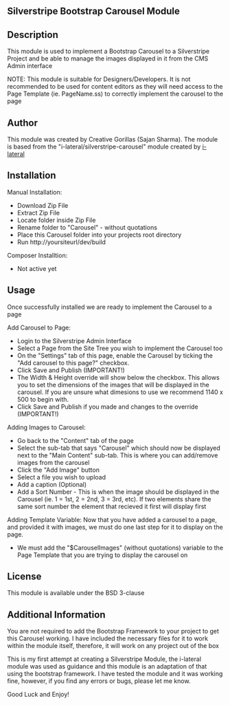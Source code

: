 ## Silverstripe Bootstrap Carousel Module

## Description
This module is used to implement a Bootstrap Carousel to a Silverstripe Project and be able to manage the images displayed in it from the CMS Admin interface

NOTE: This module is suitable for Designers/Developers. It is not recommended to be used for content editors as they will need access to the Page Template (ie. PageName.ss) to correctly implement the carousel to the page

## Author
This module was created by Creative Gorillas (Sajan Sharma). The module is based from the "i-lateral/silverstripe-carousel" module created by [i-lateral](http://www.i-lateral.com)

## Installation
Manual Installation:
- Download Zip File
- Extract Zip File
- Locate folder inside Zip File
- Rename folder to "Carousel" - without quotations
- Place this Carousel folder into your projects root directory
- Run http://yoursiteurl/dev/build

Composer Installtion:
- Not active yet

## Usage
Once successfully installed we are ready to implement the Carousel to a page

Add Carousel to Page:

- Login to the Silverstripe Admin Interface
- Select a Page from the Site Tree you wish to implement the Carousel too
- On the "Settings" tab of this page, enable the Carousel by ticking the "Add carousel to this page?" checkbox.
- Click Save and Publish (IMPORTANT!)
- The Width & Height override will show below the checkbox. This allows you to set the dimensions of the images that will be displayed in the carousel. If you are unsure what dimesions to use we recommend 1140 x 500 to begin with.
- Click Save and Publish if you made and changes to the override (IMPORTANT!)

Adding Images to Carousel:
- Go back to the "Content" tab of the page
- Select the sub-tab that says "Carousel" which should now be displayed next to the "Main Content" sub-tab. This is where you can add/remove images from the carousel
- Click the "Add Image" button
- Select a file you wish to upload
- Add a caption (Optional)
- Add a Sort Number - This is when the image should be displayed in the Carousel (ie. 1 = 1st, 2 = 2nd, 3 = 3rd, etc). If two elements share the same sort number the element that recieved it first will display first

Adding Template Variable: Now that you have added a carousel to a page, and provided it with images, we must do one last step for it to display on the page. 

- We must add the "$CarouselImages" (without quotations) variable to the Page Template that you are trying to display the carousel on

## License
This module is available under the BSD 3-clause

## Additional Information
You are not required to add the Bootstrap Framework to your project to get this Carousel working. I have included the necessary files for it to work within the module itself, therefore, it will work on any project out of the box

This is my first attempt at creating a Silverstripe Module, the i-lateral module was used as guidance and this module is an adaptation of that using the bootstrap framework. I have tested the module and it was working fine, however, if you find any errors or bugs, please let me know.

Good Luck and Enjoy!
